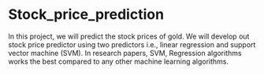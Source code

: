 # Stock_price_prediction
In this project, we will predict the stock prices of gold. We will develop out stock price predictor using two predictors i.e., linear regression and support vector machine (SVM). In research papers, SVM, Regression algorithms works the best compared to any other machine learning algorithms.
